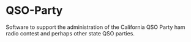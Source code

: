 QSO-Party
=========

Software to support the administration of the California QSO Party ham radio contest and perhaps other state QSO parties.
